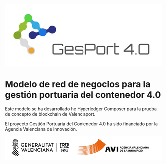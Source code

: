 ![GESPORT 4.0](https://github.com/gesport-blockchain/composer-model/blob/master/Logo%202.png)

# Modelo de red de negocios para la gestión portuaria del contenedor 4.0 

Este modelo se ha desarrollado he Hyperledger Composer para la prueba de concepto de blockchain de Valenciaport.

El proyecto Gestión Portuaria del Contenedor 4.0 ha sido financiado por la Agencia Valenciana de innovación.

![AGÈNCIA VALENCIANA DE LA INNOVACIÓ](https://github.com/gesport-blockchain/composer-model/blob/master/avi.png)
